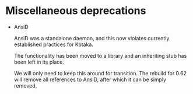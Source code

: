 # Miscellaneous deprecations

* AnsiD

  AnsiD was a standalone daemon, and this now violates currently
  established practices for Kotaka.

  The functionality has been moved to a library and an inheriting stub
  has been left in its place.

  We will only need to keep this around for transition.  The rebuild for
  0.62 will remove all references to AnsiD, after which it can be simply
  removed.
